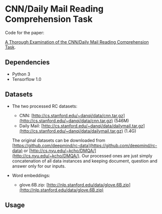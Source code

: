 # CNN/Daily Mail Reading Comprehension Task

Code for the paper:

[A Thorough Examination of the CNN/Daily Mail Reading Comprehension Task](https://arxiv.org/pdf/1606.02858v2.pdf).


## Dependencies
* Python 3
* Tensorflow 1.0

## Datasets
* The two processed RC datasets:
    * CNN: [http://cs.stanford.edu/~danqi/data/cnn.tar.gz](http://cs.stanford.edu/~danqi/data/cnn.tar.gz) (546M)
    * Daily Mail: [http://cs.stanford.edu/~danqi/data/dailymail.tar.gz](http://cs.stanford.edu/~danqi/data/dailymail.tar.gz) (1.4G)

    The original datasets can be downloaded from [https://github.com/deepmind/rc-data](https://github.com/deepmind/rc-data) or [http://cs.nyu.edu/~kcho/DMQA/](http://cs.nyu.edu/~kcho/DMQA/).
    Our processed ones are just simply concatenation of all data instances and keeping document, question and answer only for our inputs.

* Word embeddings:
    * glove.6B.zip: [http://nlp.stanford.edu/data/glove.6B.zip](http://nlp.stanford.edu/data/glove.6B.zip)

## Usage